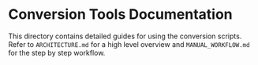 # Conversion Tools Documentation

This directory contains detailed guides for using the conversion scripts.
Refer to `ARCHITECTURE.md` for a high level overview and
`MANUAL_WORKFLOW.md` for the step by step workflow.
